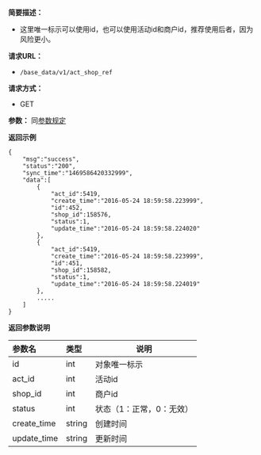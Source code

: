 **简要描述：**

- 这里唯一标示可以使用id，也可以使用活动id和商户id，推荐使用后者，因为风险更小。

**请求URL：**
- `/base_data/v1/act_shop_ref`

**请求方式：**
- GET

**参数：**
同[参数规定](http://doc.shuabeiapp.com/index.php?s=/1&page_id=3)

 **返回示例**

```
{
    "msg":"success",
    "status":"200",
    "sync_time":"1469586420332999",
    "data":[
        {
            "act_id":5419,
            "create_time":"2016-05-24 18:59:58.223999",
            "id":452,
            "shop_id":158576,
            "status":1,
            "update_time":"2016-05-24 18:59:58.224020"
        },
        {
            "act_id":5419,
            "create_time":"2016-05-24 18:59:58.223999",
            "id":451,
            "shop_id":158582,
            "status":1,
            "update_time":"2016-05-24 18:59:58.224019"
        },
        .....
    ]
}
```

 **返回参数说明** 

|参数名|类型|说明|
|:-----  |:-----|-----                           |
|id |int   |对象唯一标示  |
|act_id |int   |活动id  |
|shop_id |int   |商户id  |
|status|int|状态（1：正常，0：无效）|
|create_time|string|创建时间|
|update_time|string|更新时间|
